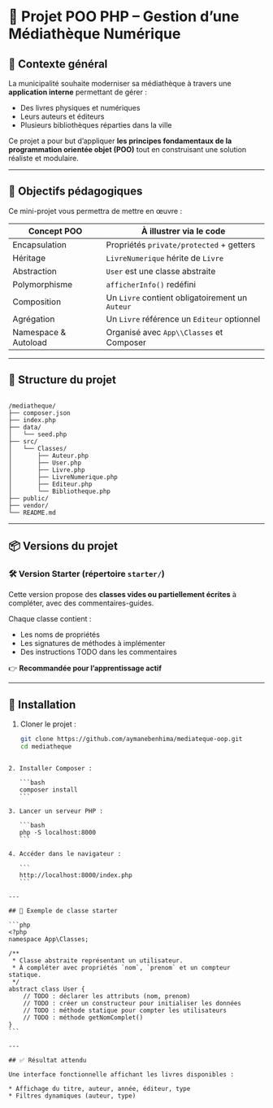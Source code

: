 # 🎯 Projet POO PHP – Gestion d’une Médiathèque Numérique

## 🧠 Contexte général

La municipalité souhaite moderniser sa médiathèque à travers une **application interne** permettant de gérer :
- Des livres physiques et numériques
- Leurs auteurs et éditeurs
- Plusieurs bibliothèques réparties dans la ville

Ce projet a pour but d’appliquer **les principes fondamentaux de la programmation orientée objet (POO)** tout en construisant une solution réaliste et modulaire.

---

## 🚀 Objectifs pédagogiques

Ce mini-projet vous permettra de mettre en œuvre :

| Concept POO       | À illustrer via le code                        |
|-------------------|-------------------------------------------------|
| Encapsulation     | Propriétés `private/protected` + getters       |
| Héritage          | `LivreNumerique` hérite de `Livre`             |
| Abstraction       | `User` est une classe abstraite                |
| Polymorphisme     | `afficherInfo()` redéfini                      |
| Composition       | Un `Livre` contient obligatoirement un `Auteur`|
| Agrégation        | Un `Livre` référence un `Editeur` optionnel    |
| Namespace & Autoload | Organisé avec `App\\Classes` et Composer     |

---

## 📁 Structure du projet

```

/mediatheque/
├── composer.json
├── index.php
├── data/
│   └── seed.php
├── src/
│   └── Classes/
│       ├── Auteur.php
│       ├── User.php
│       ├── Livre.php
│       ├── LivreNumerique.php
│       ├── Editeur.php
│       └── Bibliotheque.php
├── public/
├── vendor/
└── README.md

```

---

## 📦 Versions du projet

### 🛠️ Version Starter (répertoire `starter/`)

Cette version propose des **classes vides ou partiellement écrites** à compléter, avec des commentaires-guides.

Chaque classe contient :

- Les noms de propriétés
- Les signatures de méthodes à implémenter
- Des instructions TODO dans les commentaires

👉 **Recommandée pour l’apprentissage actif**

---

## 🔧 Installation

1. Cloner le projet :
   ```bash
   git clone https://github.com/aymanebenhima/mediateque-oop.git
   cd mediatheque
````

2. Installer Composer :

   ```bash
   composer install
   ```

3. Lancer un serveur PHP :

   ```bash
   php -S localhost:8000
   ```

4. Accéder dans le navigateur :

   ```
   http://localhost:8000/index.php
   ```

---

## 📘 Exemple de classe starter

```php
<?php
namespace App\Classes;

/**
 * Classe abstraite représentant un utilisateur.
 * À compléter avec propriétés `nom`, `prenom` et un compteur statique.
 */
abstract class User {
    // TODO : déclarer les attributs (nom, prenom)
    // TODO : créer un constructeur pour initialiser les données
    // TODO : méthode statique pour compter les utilisateurs
    // TODO : méthode getNomComplet()
}
```

---

## ✅ Résultat attendu

Une interface fonctionnelle affichant les livres disponibles :

* Affichage du titre, auteur, année, éditeur, type
* Filtres dynamiques (auteur, type)